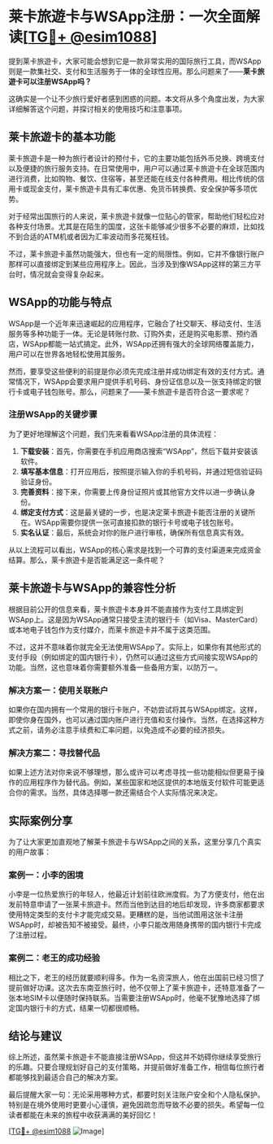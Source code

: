 # 莱卡旅遊卡与WSApp注册：一次全面解读[[TG💪+ @esim1088](https://t.me/s/esim1088)]

提到莱卡旅遊卡，大家可能会想到它是一款非常实用的国际旅行工具，而WSApp则是一款集社交、支付和生活服务于一体的全球性应用。那么问题来了——**莱卡旅遊卡可以注册WSApp吗？**

这确实是一个让不少旅行爱好者感到困惑的问题。本文将从多个角度出发，为大家详细解答这个问题，并探讨相关的使用技巧和注意事项。

## 莱卡旅遊卡的基本功能

莱卡旅遊卡是一种为旅行者设计的预付卡，它的主要功能包括外币兑换、跨境支付以及便捷的旅行服务支持。在日常使用中，用户可以通过莱卡旅遊卡在全球范围内进行消费，比如购物、餐饮、住宿等，甚至还能在线支付各种费用。相比传统的信用卡或现金支付，莱卡旅遊卡具有汇率优惠、免货币转换费、安全保护等多项优势。

对于经常出国旅行的人来说，莱卡旅遊卡就像一位贴心的管家，帮助他们轻松应对各种支付场景。尤其是在陌生的国度，这张卡能够减少很多不必要的麻烦，比如找不到合适的ATM机或者因为汇率波动而多花冤枉钱。

不过，莱卡旅遊卡虽然功能强大，但也有一定的局限性。例如，它并不像银行账户那样可以直接绑定到某些应用程序上。因此，当涉及到像WSApp这样的第三方平台时，情况就会变得复杂起来。

## WSApp的功能与特点

WSApp是一个近年来迅速崛起的应用程序，它融合了社交聊天、移动支付、生活服务等多种功能于一体。无论是转账付款、订购外卖，还是购买电影票、预约酒店，WSApp都能一站式搞定。此外，WSApp还拥有强大的全球网络覆盖能力，用户可以在世界各地轻松使用其服务。

然而，要享受这些便利的前提是你必须先完成注册并成功绑定有效的支付方式。通常情况下，WSApp会要求用户提供手机号码、身份证信息以及一张支持绑定的银行卡或电子钱包账号。那么，问题来了——莱卡旅遊卡是否符合这一要求呢？

### 注册WSApp的关键步骤

为了更好地理解这个问题，我们先来看看WSApp注册的具体流程：

1. **下载安装**：首先，你需要在手机应用商店搜索“WSApp”，然后下载并安装该软件。
2. **填写基本信息**：打开应用后，按照提示输入你的手机号码，并通过短信验证码验证身份。
3. **完善资料**：接下来，你需要上传身份证照片或其他官方文件以进一步确认身份。
4. **绑定支付方式**：这是最关键的一步，也是决定莱卡旅遊卡能否注册的关键所在。WSApp需要你提供一张可直接扣款的银行卡号或电子钱包账号。
5. **实名认证**：最后，系统会对你的账户进行审核，确保所有信息真实有效。

从以上流程可以看出，WSApp的核心需求是找到一个可靠的支付渠道来完成资金结算。那么，莱卡旅遊卡是否能满足这一条件呢？

## 莱卡旅遊卡与WSApp的兼容性分析

根据目前公开的信息来看，莱卡旅遊卡本身并不能直接作为支付工具绑定到WSApp上。这是因为WSApp通常只接受主流的银行卡（如Visa、MasterCard）或本地电子钱包作为支付媒介，而莱卡旅遊卡并不属于这类范围。

不过，这并不意味着你就完全无法使用WSApp了。实际上，如果你有其他形式的支付手段（例如绑定的国内银行卡），仍然可以通过这些方式间接实现WSApp的功能。当然，这也意味着你需要额外准备一些备用方案，以防万一。

### 解决方案一：使用关联账户

如果你在国内拥有一个常用的银行卡账户，不妨尝试将其与WSApp绑定。这样，即使你身在国外，也可以通过国内账户进行充值和支付操作。当然，在选择这种方式之前，请务必注意手续费和汇率问题，以免造成不必要的经济损失。

### 解决方案二：寻找替代品

如果上述方法对你来说不够理想，那么或许可以考虑寻找一些功能相似但更易于操作的应用程序作为替代品。例如，某些国家和地区提供的本地版支付软件可能更适合你的需求。当然，具体选择哪一款还需结合个人实际情况来决定。

## 实际案例分享

为了让大家更加直观地了解莱卡旅遊卡与WSApp之间的关系，这里分享几个真实的用户故事：

### 案例一：小李的困境

小李是一位热爱旅行的年轻人，他最近计划前往欧洲度假。为了方便支付，他在出发前特意申请了一张莱卡旅遊卡。然而当他到达目的地后却发现，许多商家都要求使用特定类型的支付卡才能完成交易。更糟糕的是，当他试图用这张卡注册WSApp时，却被告知不被接受。最终，小李只能改用随身携带的国内银行卡完成了注册过程。

### 案例二：老王的成功经验

相比之下，老王的经历就要顺利得多。作为一名资深旅人，他在出国前已经习惯了提前做好功课。这次去东南亚旅行时，他不仅带上了莱卡旅遊卡，还特意准备了一张本地SIM卡以便随时保持联系。当需要注册WSApp时，他毫不犹豫地选择了绑定国内银行卡的方式，结果一切都很顺畅。

## 结论与建议

综上所述，虽然莱卡旅遊卡不能直接注册WSApp，但这并不妨碍你继续享受旅行的乐趣。只要合理规划好自己的支付策略，并提前做好准备工作，相信每位旅行者都能够找到最适合自己的解决方案。

最后提醒大家一句：无论采用哪种方式，都要时刻关注账户安全和个人隐私保护。特别是在境外使用时更要小心谨慎，避免因疏忽而导致不必要的损失。希望每一位读者都能在未来的旅程中收获满满的美好回忆！

[[TG💪+ @esim1088](https://t.me/s/esim1088) ![Image](https://i.postimg.cc/4NQfJmqS/Snipaste-2025-05-13-00-14-12.png)]